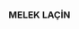 ### MELEK LAÇİN 

<!--
**meleklacin/meleklacin** is a ✨ _special_ ✨ repository because its `README.md` (this file) appears on your GitHub profile.

Programming Languages 🚀



![c#](https://github.com/meleklacin/meleklacin/blob/main/img/c%23.jpg)
![html](https://github.com/meleklacin/meleklacin/blob/main/img/css.png)
![css](https://github.com/meleklacin/meleklacin/blob/main/img/html.jpg)
![java](https://github.com/meleklacin/meleklacin/blob/main/img/java.png)


[![GitHub](https://github-readme-stats-meleklacin.vercel.app/api?username=meleklacin&show_icons=true&bg_color=30,e96443,904e95&title_color=fff&text_color=fff)](https://github.com/meleklacin)




Connect with me 😃

Here are some ideas to get you started:

- 🔭 I’m currently working on ...
- 🌱 I’m currently learning ...
- 👯 I’m looking to collaborate on ...
- 🤔 I’m looking for help with ...
- 💬 Ask me about ...
- 📫 How to reach me: ...
- 😄 Pronouns: ...
- ⚡ Fun fact: ...
-->



